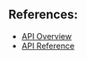 ## References:
- [API Overview](https://kubernetes.io/docs/reference/using-api/)
- [API Reference](https://kubernetes.io/docs/reference/generated/kubernetes-api/v1.21/)